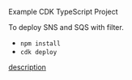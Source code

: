 Example CDK TypeScript Project

To deploy SNS and SQS with filter.

* `npm install`
* `cdk deploy`

[description](https://note.figmentresearch.com/aws/cdksns-filter)